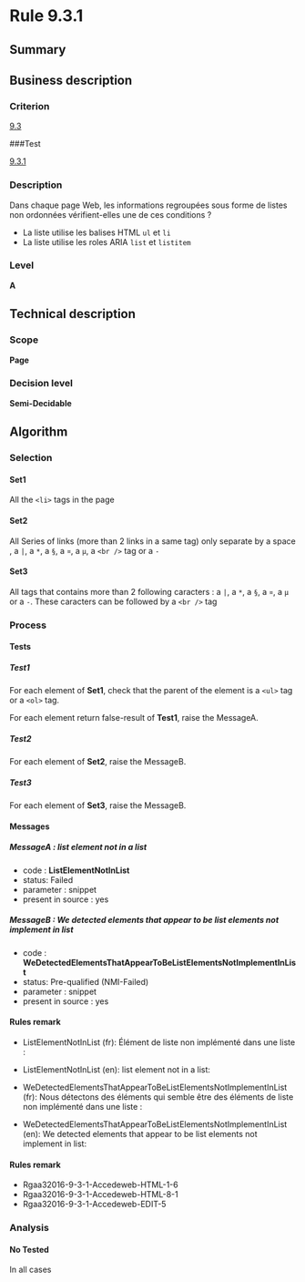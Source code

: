 # Rule 9.3.1

## Summary

## Business description

### Criterion

[9.3](http://references.modernisation.gouv.fr/referentiel-technique-0#crit-9-3)

###Test

[9.3.1](http://references.modernisation.gouv.fr/referentiel-technique-0#test-9-3-1)

### Description

Dans chaque page Web, les informations regroup&eacute;es sous forme de listes non ordonn&eacute;es v&eacute;rifient-elles une de ces conditions ? 
 
 * La liste utilise les balises HTML `ul` et `li` 
 * La liste utilise les roles ARIA `list` et `listitem` 


### Level

**A**

## Technical description

### Scope

**Page**

### Decision level

**Semi-Decidable**

## Algorithm

### Selection

#### Set1

All the `<li>` tags in the page

#### Set2

All Series of links (more than 2 links in a same tag) only separate by a space ` `, a ` | `, a ` * `, a ` § `, a ` ¤ `, a ` µ `, a `<br />` tag or a ` - `

#### Set3

All tags that contains more than 2 following caracters : a ` | `, a ` * `, a ` § `, a ` ¤ `, a ` µ ` or a ` - `. These caracters can be followed by a `<br />` tag

### Process

#### Tests

##### Test1

For each element of **Set1**, check that the parent of the element is a `<ul>` tag or a `<ol>` tag.

For each element return false-result of **Test1**, raise the MessageA.

##### Test2

For each element of **Set2**, raise the MessageB.

##### Test3

For each element of **Set3**, raise the MessageB.

#### Messages

##### MessageA : list element not in a list

-    code : **ListElementNotInList** 
-    status: Failed
-    parameter : snippet
-    present in source : yes

##### MessageB : We detected elements that appear to be list elements not implement in list

-    code : **WeDetectedElementsThatAppearToBeListElementsNotImplementInList** 
-    status: Pre-qualified (NMI-Failed)
-    parameter : snippet
-    present in source : yes

#### Rules remark

 * ListElementNotInList (fr): &Eacute;l&eacute;ment de liste non impl&eacute;ment&eacute; dans une liste :
 * ListElementNotInList (en): list element not in a list:

 * WeDetectedElementsThatAppearToBeListElementsNotImplementInList (fr): Nous d&eacute;tectons des &eacute;l&eacute;ments qui semble &ecirc;tre des &eacute;l&eacute;ments de liste non impl&eacute;ment&eacute; dans une liste :
 * WeDetectedElementsThatAppearToBeListElementsNotImplementInList (en): We detected elements that appear to be list elements not implement in list:

#### Rules remark

 * Rgaa32016-9-3-1-Accedeweb-HTML-1-6
 * Rgaa32016-9-3-1-Accedeweb-HTML-8-1
 * Rgaa32016-9-3-1-Accedeweb-EDIT-5

### Analysis

#### No Tested 

In all cases
